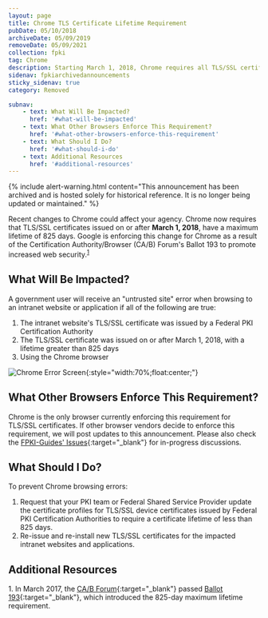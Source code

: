 ```yaml
---
layout: page
title: Chrome TLS Certificate Lifetime Requirement
pubDate: 05/10/2018
archiveDate: 05/09/2019
removeDate: 05/09/2021
collection: fpki
tag: Chrome
description: Starting March 1, 2018, Chrome requires all TLS/SSL certificates to have a maximum lifetime of 825 days. You can mitigate the impact for government intranets, applications, and government-furnished equipment by using these procedures.
sidenav: fpkiarchivedannouncements
sticky_sidenav: true
category: Removed

subnav: 
    - text: What Will Be Impacted?
      href: '#what-will-be-impacted'
    - text: What Other Browsers Enforce This Requirement?
      href: '#what-other-browsers-enforce-this-requirement'
    - text: What Should I Do?
      href: '#what-should-i-do'
    - text: Additional Resources
      href: '#additional-resources'
---
```


{% include alert-warning.html content="This announcement has been archived and is hosted solely for historical reference. It is no longer being updated or maintained." %}


Recent changes to Chrome could affect your agency. Chrome now requires that TLS/SSL certificates issued on or after **March 1, 2018**, have a maximum lifetime of 825 days. Google is enforcing this change for Chrome as a result of the Certification Authority/Browser (CA/B) Forum's Ballot 193 to promote increased web security.<sup>[1](#1)</sup>  

## What Will Be Impacted?
A government user will receive an "untrusted site" error when browsing to an intranet website or application if all of the following are true: 

1. The intranet website's TLS/SSL certificate was issued by a Federal PKI Certification Authority
2. The TLS/SSL certificate was issued on or after March 1, 2018, with a lifetime greater than 825 days
3. Using the Chrome browser

![Chrome Error Screen]({{site.baseurl}}/img/google_ballot193_hot_topic_error.png){:style="width:70%;float:center;"}

## What Other Browsers Enforce This Requirement?
Chrome is the only browser currently enforcing this requirement for TLS/SSL certificates. If other browser vendors decide to enforce this requirement, we will post updates to this announcement. Please also check the [FPKI-Guides' Issues](https://github.com/GSA/fpki-guides/issues){:target="_blank"} for in-progress discussions.

## What Should I Do?
To prevent Chrome browsing errors:
1. Request that your PKI team or Federal Shared Service Provider update the certificate profiles for TLS/SSL device certificates issued by Federal PKI Certification Authorities to require a certificate lifetime of less than 825 days.
2. Re-issue and re-install new TLS/SSL certificates for the impacted intranet websites and applications.

## Additional Resources
<a name="1">1</a>. In March 2017, the [CA/B Forum](https://cabforum.org/){:target="_blank"} passed [Ballot 193](https://cabforum.org/2017/03/17/ballot-193-825-day-certificate-lifetimes/){:target="_blank"}, which introduced the 825-day maximum lifetime requirement. 
